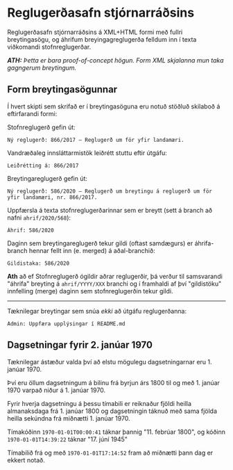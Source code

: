 # Reglugerðasafn stjórnarráðsins

Reglugerðasafn stjórnarráðsins á XML+HTML formi með fullri breytingasögu, og
áhrifum breyingagreglugerða felldum inn í texta viðkomandi stofnreglugerðar.

_**ATH:** Þetta er bara proof-of-concept högun. Form XML skjalanna mun taka gagngerum breytingum._

## Form breytingasögunnar

Í hvert skipti sem skrifað er í breytingasöguna eru notuð stöðluð skilaboð á
eftirfarandi formi:

Stofnreglugerð gefin út:

    Ný reglugerð: 866/2017 – Reglugerð um för yfir landamæri.

Vandræðaleg innsláttarmistök leiðrétt stuttu eftir útgáfu:

    Leiðrétting á: 866/2017

Breytingareglugerð gefin út:

    Ný reglugerð: 586/2020 – Reglugerð um breytingu á reglugerð um för yfir landamæri, nr. 866/2017.

Uppfærsla á texta stofnreglugerðarinnar sem er breytt (sett á branch að nafni
`ahrif/2020/568`):

    Áhrif: 586/2020

Daginn sem breytingareglugerð tekur gildi (oftast samdægurs) er áhrifa-branch
hennar fellt inn (e. merged) á aðal-branchið:

    Gildistaka: 586/2020

**Ath** að ef Stofnreglugerð ógildir aðrar reglugerðir, þá verður til
samsvarandi "áhrifa" breyting á `ahrif/YYYY/XXX` branchi og í framhaldi af því
"gildistöku" innfelling (merge) daginn sem stofnreglugerðin tekur gildi.

---

Tæknilegar breytingar sem snúa _ekki_ að útgáfu reglugerðanna:

    Admin: Uppfæra upplýsingar í README.md

## Dagsetningar fyrir 2. janúar 1970

Tæknilegar ástæður valda því að elstu mögulegu dagsetningarnar eru 1.
janúar 1970.

Því eru öllum dagsetningum á bilinu frá byrjun árs 1800 til og með 1. janúar
1970 varpað niður á 1. janúar 1970.

Fyrir hverja dagsetningu á þessu tímabili er reiknaður fjöldi heilla
almanaksdaga frá 1. janúar 1800 og dagsetningin táknuð með sama fjölda heilla
sekúndna frá miðnætti 1. janúar 1970.

Tímakóðinn `1970-01-01T00:00:41` táknar þannig "11. febrúar 1800", og kóðinn
`1970-01-01T14:39:22` táknar "17. júní 1945"

Tímabilið frá og með `1970-01-01T17:14:52` fram að miðnætti þann dag er ekkert
notað.
